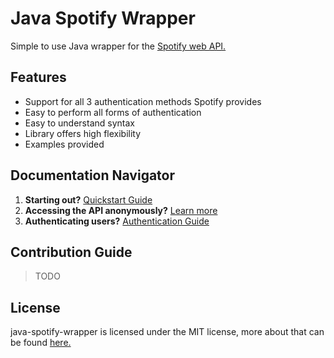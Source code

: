 # Java Spotify Wrapper
Simple to use Java wrapper for the [Spotify web API.](https://developer.spotify.com/documentation/web-api/)

## Features
* Support for all 3 authentication methods Spotify provides
* Easy to perform all forms of authentication
* Easy to understand syntax
* Library offers high flexibility
* Examples provided

## Documentation Navigator
1. **Starting out?** [Quickstart Guide]()
2. **Accessing the API anonymously?** [Learn more]()
3. **Authenticating users?** [Authentication Guide](authentication_guide.md)

## Contribution Guide
> TODO

## License
java-spotify-wrapper is licensed under the MIT license, more about that can be found [here.](https://opensource.org/licenses/MIT)